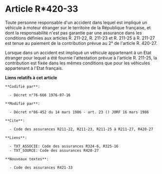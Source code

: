 # Article R*420-33

Toute personne responsable d'un accident dans lequel est impliqué un véhicule à moteur étranger sur le territoire de la
République française, et dont la responsabilité n'est pas garantie par une assurance dans les conditions définies aux
articles R. 211-22, R. 211-23 et R. 211-25 à R. 211-27 est tenue au paiement de la contribution prévue au 2° de l'article R.
420-27.

Lorsque dans un accident est impliqué un véhicule appartenant à un Etat étranger pour lequel a été fournie l'attestation
prévue à l'article R. 211-25, la contribution est fixée dans les mêmes conditions que pour les véhicules appartenant à l'Etat
français.

**Liens relatifs à cet article**

	**Codifié par**:

	  - Décret n°76-666 1976-07-16

	**Modifié par**:

	  - Décret n°86-452 du 14 mars 1986 - art. 23 () JORF 16 mars 1986

	**Cite**:

	  - Code des assurances R211-22, R211-23, R211-25 à R211-27, R420-27

	**Liens**:

	  - TXT_ASSOCIE: Code des assurances R324-6, R325-16
	  - TXT_SOURCE: Code des assurances R420-27

	**Nouveaux textes**:

	  - Code des assurances R421-33
